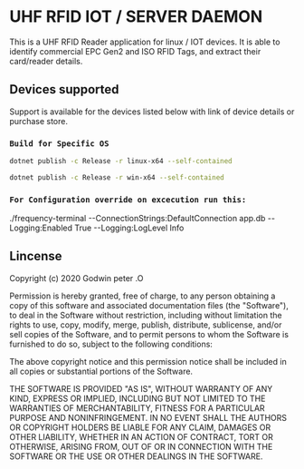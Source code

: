 # UHF RFID IOT / SERVER DAEMON

This is a UHF RFID Reader application for linux / IOT devices. It is able to identify commercial EPC Gen2 and ISO RFID Tags, and extract their card/reader details.

## Devices supported

Support is available for the devices listed below with link of device details or purchase store.

### `Build for Specific OS`

```bash
dotnet publish -c Release -r linux-x64 --self-contained
```

```bash
dotnet publish -c Release -r win-x64 --self-contained
```

### `For Configuration override on excecution run this:`

./frequency-terminal --ConnectionStrings:DefaultConnection app.db --Logging:Enabled True --Logging:LogLevel Info


## Lincense

Copyright (c) 2020 Godwin peter .O

Permission is hereby granted, free of charge, to any person obtaining a copy of this software and associated documentation files (the "Software"), to deal in the Software without restriction, including without limitation the rights to use, copy, modify, merge, publish, distribute, sublicense, and/or sell copies of the Software, and to permit persons to whom the Software is furnished to do so, subject to the following conditions:

The above copyright notice and this permission notice shall be included in all copies or substantial portions of the Software.

THE SOFTWARE IS PROVIDED "AS IS", WITHOUT WARRANTY OF ANY KIND, EXPRESS OR IMPLIED, INCLUDING BUT NOT LIMITED TO THE WARRANTIES OF MERCHANTABILITY, FITNESS FOR A PARTICULAR PURPOSE AND NONINFRINGEMENT. IN NO EVENT SHALL THE AUTHORS OR COPYRIGHT HOLDERS BE LIABLE FOR ANY CLAIM, DAMAGES OR OTHER LIABILITY, WHETHER IN AN ACTION OF CONTRACT, TORT OR OTHERWISE, ARISING FROM, OUT OF OR IN CONNECTION WITH THE SOFTWARE OR THE USE OR OTHER DEALINGS IN THE SOFTWARE.
